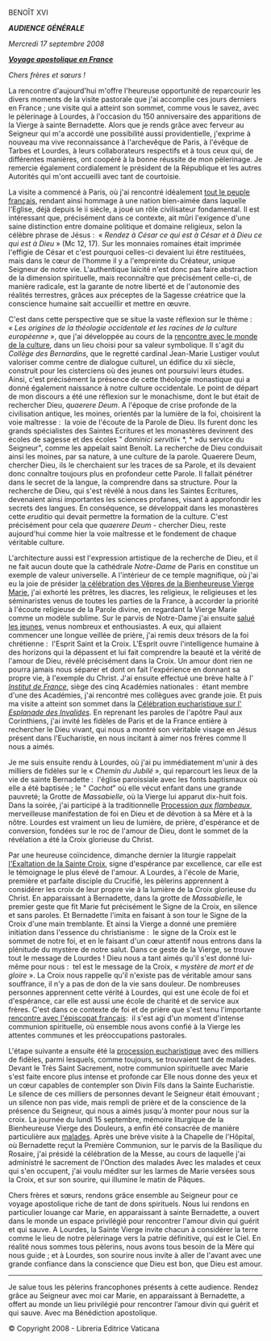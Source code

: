 BENOÎT XVI

***AUDIENCE GÉNÉRALE***

*Mercredi 17 septembre 2008*

***[Voyage apostolique en France](/content/benedict-xvi/fr/travels/2008/index_francia.html)***

*Chers frères et sœurs !*

La rencontre d'aujourd'hui m'offre l'heureuse opportunité de reparcourir les divers moments de la visite pastorale que j'ai accomplie ces jours derniers en France ; une visite qui a atteint son sommet, comme vous le savez, avec le pèlerinage à Lourdes, à l'occasion du 150 anniversaire des apparitions de la Vierge à sainte Bernadette. Alors que je rends grâce avec ferveur au Seigneur qui m'a accordé une possibilité aussi providentielle, j'exprime à nouveau ma vive reconnaissance à l'archevêque de Paris, à l'évêque de Tarbes et Lourdes, à leurs collaborateurs respectifs et à tous ceux qui, de différentes manières, ont coopéré à la bonne réussite de mon pèlerinage. Je remercie également cordialement le président de la République et les autres Autorités qui m'ont accueilli avec tant de courtoisie.

La visite a commencé à Paris, où j'ai rencontré idéalement [tout le peuple français](/content/benedict-xvi/fr/speeches/2008/september/documents/hf_ben-xvi_spe_20080912_parigi-elysee.html), rendant ainsi hommage à une nation bien-aimée dans laquelle l'Eglise, déjà depuis le ii siècle, a joué un rôle civilisateur fondamental. Il est intéressant que, précisément dans ce contexte, ait mûri l'exigence d'une saine distinction entre domaine politique et domaine religieux, selon la célèbre phrase de Jésus :  « *Rendez à César ce qui est à César et à Dieu ce qui est à Dieu* » (Mc 12, 17). Sur les monnaies romaines était imprimée l'effigie de César et c'est pourquoi celles-ci devaient lui être restituées, mais dans le cœur de l'homme il y a l'empreinte du Créateur, unique Seigneur de notre vie. L'authentique laïcité n'est donc pas faire abstraction de la dimension spirituelle, mais reconnaître que précisément celle-ci, de manière radicale, est la garante de notre liberté et de l'autonomie des réalités terrestres, grâces aux préceptes de la Sagesse créatrice que la conscience humaine sait accueillir et mettre en œuvre.

C'est dans cette perspective que se situe la vaste réflexion sur le thème :  « *Les origines de la théologie occidentale et les racines de la culture européenne* », que j'ai développée au cours de la [rencontre avec le monde de la culture](/content/benedict-xvi/fr/speeches/2008/september/documents/hf_ben-xvi_spe_20080912_parigi-cultura.html), dans un lieu choisi pour sa valeur symbolique. Il s'agit du *Collège des Bernardins*, que le regretté cardinal Jean-Marie Lustiger voulut valoriser comme centre de dialogue culturel, un édifice du xii siècle, construit pour les cisterciens où des jeunes ont poursuivi leurs études. Ainsi, c'est précisément la présence de cette théologie monastique qui a donné également naissance à notre culture occidentale. Le point de départ de mon discours a été une réflexion sur le monachisme, dont le but était de rechercher Dieu, *quaerere Deum*. A l'époque de crise profonde de la civilisation antique, les moines, orientés par la lumière de la foi, choisirent la voie maîtresse :  la voie de l'écoute de la Parole de Dieu. Ils furent donc les grands spécialistes des Saintes Ecritures et les monastères devinrent des écoles de sagesse et des écoles " *dominici servitii*« *, * »du service du Seigneur", comme les appelait saint Benoît. La recherche de Dieu conduisait ainsi les moines, par sa nature, à une culture de la parole. Quaerere Deum, chercher Dieu, ils le cherchaient sur les traces de sa Parole, et ils devaient donc connaître toujours plus en profondeur cette Parole. Il fallait pénétrer dans le secret de la langue, la comprendre dans sa structure. Pour la recherche de Dieu, qui s'est révélé à nous dans les Saintes Ecritures, devenaient ainsi importantes les sciences profanes, visant à approfondir les secrets des langues. En conséquence, se développait dans les monastères cette *eruditio* qui devait permettre la formation de la culture. C'est précisément pour cela que *quaerere Deum* - chercher Dieu, reste aujourd'hui comme hier la voie maîtresse et le fondement de chaque véritable culture.

L'architecture aussi est l'expression artistique de la recherche de Dieu, et il ne fait aucun doute que la cathédrale *Notre-Dame* de Paris en constitue un exemple de valeur universelle. A l'intérieur de ce temple magnifique, où j'ai eu la joie de présider [la célébration des Vêpres de la Bienheureuse Vierge Marie](/content/benedict-xvi/fr/homilies/2008/documents/hf_ben-xvi_hom_20080912_parigi-vespri.html), j'ai exhorté les prêtres, les diacres, les religieux, le religieuses et les séminaristes venus de toutes les parties de la France, à accorder la priorité à l'écoute religieuse de la Parole divine, en regardant la Vierge Marie comme un modèle sublime. Sur le parvis de Notre-Dame j'ai ensuite [salué les jeunes](/content/benedict-xvi/fr/speeches/2008/september/documents/hf_ben-xvi_spe_20080912_parigi-giovani.html), venus nombreux et enthousiastes. A eux, qui allaient commencer une longue veillée de prière, j'ai remis deux trésors de la foi chrétienne :  l'Esprit Saint et la Croix. L'Esprit ouvre l'intelligence humaine à des horizons qui la dépassent et lui fait comprendre la beauté et la vérité de l'amour de Dieu, révélé précisément dans la Croix. Un amour dont rien ne pourra jamais nous séparer et dont on fait l'expérience en donnant sa propre vie, à l'exemple du Christ. J'ai ensuite effectué une brève halte à l' *[Institut de France](/content/benedict-xvi/fr/speeches/2008/september/documents/hf_ben-xvi_spe_20080913_parigi-institut-de-france.html)*, siège des cinq Académies nationales :  étant membre d'une des Académies, j'ai rencontré mes collègues avec grande joie. Et puis ma visite a atteint son sommet dans la [Célébration eucharistique sur l' *Esplanade des Invalides*](/content/benedict-xvi/fr/homilies/2008/documents/hf_ben-xvi_hom_20080913_parigi-esplanade.html). En reprenant les paroles de l'apôtre Paul aux Corinthiens, j'ai invité les fidèles de Paris et de la France entière à rechercher le Dieu vivant, qui nous a montré son véritable visage en Jésus présent dans l'Eucharistie, en nous incitant à aimer nos frères comme Il nous a aimés.

Je me suis ensuite rendu à Lourdes, où j'ai pu immédiatement m'unir à des milliers de fidèles sur le « *Chemin du Jubilé* », qui reparcourt les lieux de la vie de sainte Bernadette :  l'église paroissiale avec les fonts baptismaux où elle a été baptisée ; le " *Cachot*" où elle vécut enfant dans une grande pauvreté; la Grotte de *Massabielle*, où la Vierge lui apparut dix-huit fois. Dans la soirée, j'ai participé à la traditionnelle [Procession *aux flambeaux*](/content/benedict-xvi/fr/homilies/2008/documents/hf_ben-xvi_hom_20080913_lourdes-processione.html), merveilleuse manifestation de foi en Dieu et de dévotion à sa Mère et à la nôtre. Lourdes est vraiment un lieu de lumière, de prière, d'espérance et de conversion, fondées sur le roc de l'amour de Dieu, dont le sommet de la révélation a été la Croix glorieuse du Christ.

Par une heureuse coïncidence, dimanche dernier la liturgie rappelait [l'Exaltation de la Sainte Croix](/content/benedict-xvi/fr/homilies/2008/documents/hf_ben-xvi_hom_20080914_lourdes-apparizioni.html), signe d'espérance par excellence, car elle est le témoignage le plus élevé de l'amour. A Lourdes, à l'école de Marie, première et parfaite disciple du Crucifié, les pèlerins apprennent à considérer les croix de leur propre vie à la lumière de la Croix glorieuse du Christ. En apparaissant à Bernadette, dans la grotte de *Massabielle*, le premier geste que fit Marie fut précisément le Signe de la Croix, en silence et sans paroles. Et Bernadette l'imita en faisant à son tour le Signe de la Croix d'une main tremblante. Et ainsi la Vierge a donné une première initiation dans l'essence du christianisme :  le signe de la Croix est le sommet de notre foi, et en le faisant d'un cœur attentif nous entrons dans la plénitude du mystère de notre salut. Dans ce geste de la Vierge, se trouve tout le message de Lourdes ! Dieu nous a tant aimés qu'il s'est donné lui-même pour nous :  tel est le message de la Croix, « *mystère de mort et de gloire* ». La Croix nous rappelle qu'il n'existe pas de véritable amour sans souffrance, il n'y a pas de don de la vie sans douleur. De nombreuses personnes apprennent cette vérité à Lourdes, qui est une école de foi et d'espérance, car elle est aussi une école de charité et de service aux frères. C'est dans ce contexte de foi et de prière que s'est tenu l'importante [rencontre avec l'épiscopat français](/content/benedict-xvi/fr/speeches/2008/september/documents/hf_ben-xvi_spe_20080914_lourdes-vescovi.html):  il s'est agi d'un moment d'intense communion spirituelle, où ensemble nous avons confié à la Vierge les attentes communes et les préoccupations pastorales.

L'étape suivante a ensuite été la [procession eucharistique](/content/benedict-xvi/fr/speeches/2008/september/documents/hf_ben-xvi_spe_20080914_lourdes-processione.html) avec des milliers de fidèles, parmi lesquels, comme toujours, se trouvaient tant de malades. Devant le Très Saint Sacrement, notre communion spirituelle avec Marie s'est faite encore plus intense et profonde car Elle nous donne des yeux et un cœur capables de contempler son Divin Fils dans la Sainte Eucharistie. Le silence de ces milliers de personnes devant le Seigneur était émouvant ; un silence non pas vide, mais rempli de prière et de la conscience de la présence du Seigneur, qui nous a aimés jusqu'à monter pour nous sur la croix. La journée du lundi 15 septembre, mémoire liturgique de la Bienheureuse Vierge des Douleurs, a enfin été consacrée de manière particulière aux [malades](/content/benedict-xvi/fr/homilies/2008/documents/hf_ben-xvi_hom_20080915_lourdes-malati.html). Après une brève visite à la Chapelle de l'Hôpital, où Bernadette reçut la Première Communion, sur le parvis de la Basilique du Rosaire, j'ai présidé la célébration de la Messe, au cours de laquelle j'ai administré le sacrement de l'Onction des malades Avec les malades et ceux qui s'en occupent, j'ai voulu méditer sur les larmes de Marie versées sous la Croix, et sur son sourire, qui illumine le matin de Pâques.

Chers frères et sœurs, rendons grâce ensemble au Seigneur pour ce voyage apostolique riche de tant de dons spirituels. Nous lui rendons en particulier louange car Marie, en apparaissant à sainte Bernadette, a ouvert dans le monde un espace privilégié pour rencontrer l'amour divin qui guérit et qui sauve. A Lourdes, la Sainte Vierge invite chacun à considérer la terre comme le lieu de notre pèlerinage vers la patrie définitive, qui est le Ciel. En réalité nous sommes tous pèlerins, nous avons tous besoin de la Mère qui nous guide ; et à Lourdes, son sourire nous invite à aller de l'avant avec une grande confiance dans la conscience que Dieu est bon, que Dieu est amour.

* * *

Je salue tous les pèlerins francophones présents à cette audience. Rendez grâce au Seigneur avec moi car Marie, en apparaissant à Bernadette, a offert au monde un lieu privilégié pour rencontrer l’amour divin qui guérit et qui sauve. Avec ma Bénédiction apostolique.

© Copyright 2008 - Libreria Editrice Vaticana